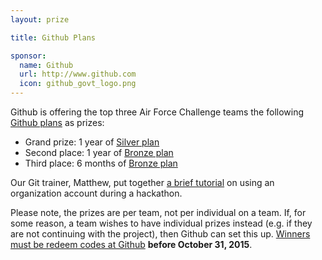 ```yaml
---
layout: prize 

title: Github Plans 

sponsor:
  name: Github
  url: http://www.github.com
  icon: github_govt_logo.png
---
```

Github is offering the top three Air Force Challenge teams the following [Github plans](https://github.com/plans) as prizes: 

* Grand prize: 1 year of [Silver plan](https://github.com/plans)
* Second place: 1 year of [Bronze plan](https://github.com/plans)
* Third place: 6 months of [Bronze plan](https://github.com/plans)

Our Git trainer, Matthew, put together [a brief tutorial](http://www.youtube.com/watch?v=9WxvRP5gwhA) on using an organization account during a hackathon.

Please note, the prizes are per team, not per individual on a team. If, for some reason, a team wishes to have individual prizes instead (e.g. if they are not continuing with the project), then Github can set this up. [Winners must be redeem codes at Github](https://github.com/redeem) **before October 31, 2015**.
